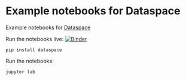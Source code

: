 # Example notebooks for Dataspace

Example notebooks for [Dataspace](https://github.com/synw/dataspace)

Run the notebooks live: [![Binder](https://mybinder.org/badge_logo.svg)](https://mybinder.org/v2/gh/synw/dataspace_notebooks/HEAD)

```
pip install dataspace
```

Run the notebooks:

```
jupyter lab
```